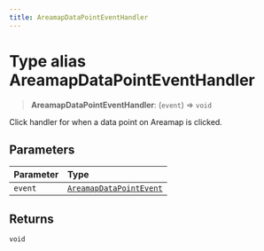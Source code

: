 ```yaml
---
title: AreamapDataPointEventHandler
---
```


# Type alias AreamapDataPointEventHandler

> **AreamapDataPointEventHandler**: (`event`) => `void`

Click handler for when a data point on Areamap is clicked.

## Parameters

| Parameter | Type |
| :------ | :------ |
| `event` | [`AreamapDataPointEvent`](type-alias.AreamapDataPointEvent.md) |

## Returns

`void`
